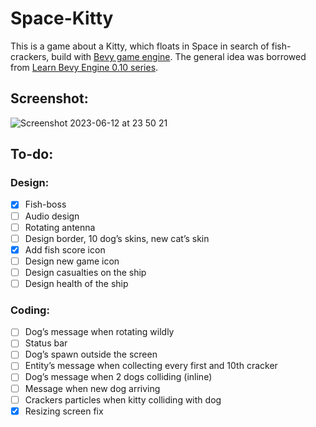 # Space-Kitty

This is a game about a Kitty, which floats in Space in search of fish-crackers, build with [Bevy game engine](https://github.com/bevyengine/bevy).
The general idea was borrowed from [Learn Bevy Engine 0.10 series](https://www.youtube.com/playlist?list=PLVnntJRoP85JHGX7rGDu6LaF3fmDDbqyd).

## Screenshot:
![Screenshot 2023-06-12 at 23 50 21](https://github.com/ghashy/Space-Kitty/assets/109857267/db89aa10-a0ef-459a-9c5e-61163d1541d1)

## To-do:

### Design:
- [x] Fish-boss
- [ ] Audio design
- [ ] Rotating antenna
- [ ] Design border, 10 dog’s skins, new cat’s skin
- [x] Add fish score icon
- [ ] Design new game icon
- [ ] Design casualties on the ship
- [ ] Design health of the ship

### Coding:
- [ ] Dog’s message when rotating wildly
- [ ] Status bar
- [ ] Dog’s spawn outside the screen
- [ ] Entity’s message when collecting every first and 10th cracker
- [ ] Dog’s message when 2 dogs colliding (inline)
- [ ] Message when new dog arriving
- [ ] Crackers particles when kitty colliding with dog
- [x] Resizing screen fix
